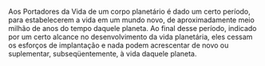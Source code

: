 ﻿Aos Portadores da Vida de um corpo planetário é dado um certo período, para estabelecerem a vida em um mundo novo, de aproximadamente meio milhão de anos do tempo daquele planeta. Ao final desse período, indicado por um certo alcance no desenvolvimento da vida planetária, eles cessam os esforços de implantação e nada podem acrescentar de novo ou suplementar, subseqüentemente, à vida daquele planeta.